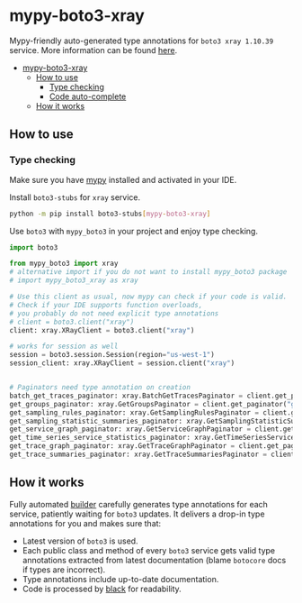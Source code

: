 # mypy-boto3-xray

Mypy-friendly auto-generated type annotations for `boto3 xray 1.10.39` service.
More information can be found [here](https://github.com/vemel/mypy_boto3).

- [mypy-boto3-xray](#mypy-boto3-xray)
  - [How to use](#how-to-use)
    - [Type checking](#type-checking)
    - [Code auto-complete](#code-auto-complete)
  - [How it works](#how-it-works)

## How to use

### Type checking

Make sure you have [mypy](https://github.com/python/mypy) installed and activated in your IDE.

Install `boto3-stubs` for `xray` service.

```bash
python -m pip install boto3-stubs[mypy-boto3-xray]
```

Use `boto3` with `mypy_boto3` in your project and enjoy type checking.

```python
import boto3

from mypy_boto3 import xray
# alternative import if you do not want to install mypy_boto3 package
# import mypy_boto3_xray as xray

# Use this client as usual, now mypy can check if your code is valid.
# Check if your IDE supports function overloads,
# you probably do not need explicit type annotations
# client = boto3.client("xray")
client: xray.XRayClient = boto3.client("xray")

# works for session as well
session = boto3.session.Session(region="us-west-1")
session_client: xray.XRayClient = session.client("xray")


# Paginators need type annotation on creation
batch_get_traces_paginator: xray.BatchGetTracesPaginator = client.get_paginator("batch_get_traces")
get_groups_paginator: xray.GetGroupsPaginator = client.get_paginator("get_groups")
get_sampling_rules_paginator: xray.GetSamplingRulesPaginator = client.get_paginator("get_sampling_rules")
get_sampling_statistic_summaries_paginator: xray.GetSamplingStatisticSummariesPaginator = client.get_paginator("get_sampling_statistic_summaries")
get_service_graph_paginator: xray.GetServiceGraphPaginator = client.get_paginator("get_service_graph")
get_time_series_service_statistics_paginator: xray.GetTimeSeriesServiceStatisticsPaginator = client.get_paginator("get_time_series_service_statistics")
get_trace_graph_paginator: xray.GetTraceGraphPaginator = client.get_paginator("get_trace_graph")
get_trace_summaries_paginator: xray.GetTraceSummariesPaginator = client.get_paginator("get_trace_summaries")
```

## How it works

Fully automated [builder](https://github.com/vemel/mypy_boto3) carefully generates
type annotations for each service, patiently waiting for `boto3` updates. It delivers
a drop-in type annotations for you and makes sure that:

- Latest version of `boto3` is used.
- Each public class and method of every `boto3` service gets valid type annotations
  extracted from latest documentation (blame `botocore` docs if types are incorrect).
- Type annotations include up-to-date documentation.
- Code is processed by [black](https://github.com/psf/black) for readability.
